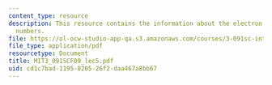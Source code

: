 ```yaml
---
content_type: resource
description: This resource contains the information about the electron shells & quantum
  numbers.
file: https://ol-ocw-studio-app-qa.s3.amazonaws.com/courses/3-091sc-introduction-to-solid-state-chemistry-fall-2010/cd1c7bad1195820526f2daa467a8bb67_MIT3_091SCF09_lec5.pdf
file_type: application/pdf
resourcetype: Document
title: MIT3_091SCF09_lec5.pdf
uid: cd1c7bad-1195-8205-26f2-daa467a8bb67
---
```

